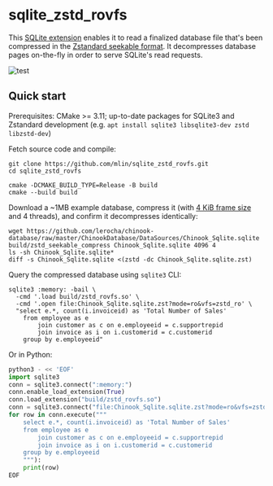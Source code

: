 # sqlite_zstd_rovfs

This [SQLite extension](https://www.sqlite.org/vfs.html) enables it to read a finalized database file that's been compressed in the [Zstandard seekable format](https://github.com/facebook/zstd/tree/v1.4.4/contrib/seekable_format). It decompresses database pages on-the-fly in order to serve SQLite's read requests.

![test](https://github.com/mlin/sqlite_zstd_rovfs/workflows/test/badge.svg?branch=master)

## Quick start

Prerequisites: CMake >= 3.11; up-to-date packages for SQLite3 and Zstandard development (e.g. `apt install sqlite3 libsqlite3-dev zstd libzstd-dev`)

Fetch source code and compile:

```
git clone https://github.com/mlin/sqlite_zstd_rovfs.git
cd sqlite_zstd_rovfs

cmake -DCMAKE_BUILD_TYPE=Release -B build
cmake --build build
```

Download a ~1MB example database, compress it (with [4 KiB frame size](https://www.sqlite.org/pgszchng2016.html) and 4 threads), and confirm it decompresses identically:

```
wget https://github.com/lerocha/chinook-database/raw/master/ChinookDatabase/DataSources/Chinook_Sqlite.sqlite
build/zstd_seekable_compress Chinook_Sqlite.sqlite 4096 4
ls -sh Chinook_Sqlite.sqlite*
diff -s Chinook_Sqlite.sqlite <(zstd -dc Chinook_Sqlite.sqlite.zst)
```

Query the compressed database using `sqlite3` CLI:

```
sqlite3 :memory: -bail \
  -cmd '.load build/zstd_rovfs.so' \
  -cmd '.open file:Chinook_Sqlite.sqlite.zst?mode=ro&vfs=zstd_ro' \
  "select e.*, count(i.invoiceid) as 'Total Number of Sales'
    from employee as e
        join customer as c on e.employeeid = c.supportrepid
        join invoice as i on i.customerid = c.customerid
    group by e.employeeid"
```

Or in Python:

```python
python3 - << 'EOF'
import sqlite3
conn = sqlite3.connect(":memory:")
conn.enable_load_extension(True)
conn.load_extension("build/zstd_rovfs.so")
conn = sqlite3.connect("file:Chinook_Sqlite.sqlite.zst?mode=ro&vfs=zstd_ro", uri=True)
for row in conn.execute("""
    select e.*, count(i.invoiceid) as 'Total Number of Sales'
    from employee as e
        join customer as c on e.employeeid = c.supportrepid
        join invoice as i on i.customerid = c.customerid
    group by e.employeeid
    """):
    print(row)
EOF
```
